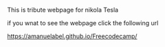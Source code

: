 This is tribute webpage for nikola Tesla

if you wnat to see the webpage click the following url


https://amanuelabel.github.io/Freecodecamp/
